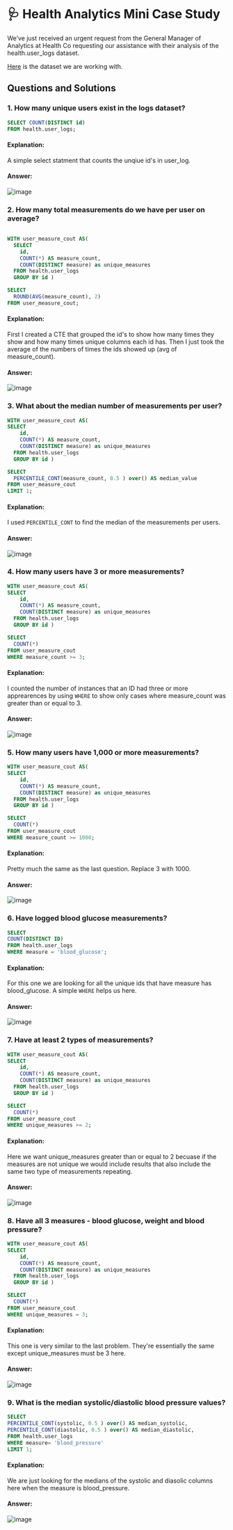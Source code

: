 
# 🩺 Health Analytics Mini Case Study 
We’ve just received an urgent request from the General Manager of Analytics at Health Co requesting our assistance with their analysis of the health.user_logs dataset.

[Here](https://docs.google.com/spreadsheets/d/1crZX9cPkl1fnjHvvnhfOGHPwX3uG4h9n2L89J97bkgU/edit?usp=sharing) is the dataset we are working with.

## Questions and Solutions

### 1. How many unique users exist in the logs dataset?
```sql   
SELECT COUNT(DISTINCT id)
FROM health.user_logs;
```
#### Explanation:
A simple select statment that counts the unqiue id's in user_log.

#### Answer:
![image](https://github.com/roodra01/Health-Analytics-Mini-Case-Study/assets/129188359/9ae29fb0-dc48-4597-80ed-91d98221abe8)

### 2. How many total measurements do we have per user on average?
```sql 

WITH user_measure_cout AS(
  SELECT
    id,
    COUNT(*) AS measure_count,
    COUNT(DISTINCT measure) as unique_measures
  FROM health.user_logs
  GROUP BY id )

SELECT
  ROUND(AVG(measure_count), 2)
FROM user_measure_cout;
```
#### Explanation:
First I created a CTE that grouped the id's to show how many times they show and how many times unique columns each id has. Then I just took the average of the numbers of times the ids showed up (avg of measure_count).

#### Answer:
![image](https://github.com/roodra01/Health-Analytics-Mini-Case-Study/assets/129188359/ad7e015c-11d0-45b5-a9be-7b5ae2137873)

### 3. What about the median number of measurements per user?
```sql 
WITH user_measure_cout AS(
SELECT
    id,
    COUNT(*) AS measure_count,
    COUNT(DISTINCT measure) as unique_measures
  FROM health.user_logs
  GROUP BY id )

SELECT
  PERCENTILE_CONT(measure_count, 0.5 ) over() AS median_value
FROM user_measure_cout
LIMIT 1;
```
#### Explanation:
I used ```PERCENTILE_CONT``` to find the median of the measurements per users.

#### Answer:
![image](https://github.com/roodra01/Health-Analytics-Mini-Case-Study/assets/129188359/123aeda5-b01b-4654-80d8-982474877707)

### 4. How many users have 3 or more measurements?
```sql 
WITH user_measure_cout AS(
SELECT
    id,
    COUNT(*) AS measure_count,
    COUNT(DISTINCT measure) as unique_measures
  FROM health.user_logs
  GROUP BY id )

SELECT
  COUNT(*)
FROM user_measure_cout
WHERE measure_count >= 3;
```
#### Explanation:
I counted the number of instances that an ID had three or more apprearences by using ```WHERE``` to show only cases where measure_count was greater than or equal to 3.
#### Answer:
![image](https://github.com/roodra01/Health-Analytics-Mini-Case-Study/assets/129188359/c5aa80fd-e704-4b13-8361-eb871aac714b)



### 5. How many users have 1,000 or more measurements?
```sql
WITH user_measure_cout AS(
SELECT
    id,
    COUNT(*) AS measure_count,
    COUNT(DISTINCT measure) as unique_measures
  FROM health.user_logs
  GROUP BY id )

SELECT
  COUNT(*)
FROM user_measure_cout
WHERE measure_count >= 1000;
```
#### Explanation:
Pretty much the same as the last question. Replace 3 with 1000.
#### Answer:
![image](https://github.com/roodra01/Health-Analytics-Mini-Case-Study/assets/129188359/c2083d88-eaf1-499f-b16d-c64f14b71a5e)


### 6. Have logged blood glucose measurements?
``` sql
SELECT
COUNT(DISTINCT ID)
FROM health.user_logs
WHERE measure = 'blood_glucose';
```
#### Explanation:
For this one we are looking for all the unique ids that have measure has blood_glucose. A simple ```WHERE``` helps us here.

#### Answer:
![image](https://github.com/roodra01/Health-Analytics-Mini-Case-Study/assets/129188359/1422e7d0-1757-46d9-a860-12b95b89c688)


### 7. Have at least 2 types of measurements?
``` SQL
WITH user_measure_cout AS(
SELECT
    id,
    COUNT(*) AS measure_count,
    COUNT(DISTINCT measure) as unique_measures
  FROM health.user_logs
  GROUP BY id )

SELECT
  COUNT(*)
FROM user_measure_cout
WHERE unique_measures >= 2;
```
#### Explanation:
Here we want unique_measures greater than or equal to 2 becuase if the measures are not unique we would include results that also include the same two type of measurements repeating.

#### Answer:
![image](https://github.com/roodra01/Health-Analytics-Mini-Case-Study/assets/129188359/69acbfae-552f-4fa0-a645-a6fb2ce804ad)


### 8. Have all 3 measures - blood glucose, weight and blood pressure?
``` SQL
WITH user_measure_cout AS(
SELECT
    id,
    COUNT(*) AS measure_count,
    COUNT(DISTINCT measure) as unique_measures
  FROM health.user_logs
  GROUP BY id )

SELECT
  COUNT(*)
FROM user_measure_cout
WHERE unique_measures = 3;
```

#### Explanation:
This one is very similar to the last problem. They're essentially the same except unique_measures must be 3 here.

#### Answer:
![image](https://github.com/roodra01/Health-Analytics-Mini-Case-Study/assets/129188359/33a312d2-02d2-4f56-9229-f48fc5c52d94)


### 9.  What is the median systolic/diastolic blood pressure values?
``` SQL
SELECT
PERCENTILE_CONT(systolic, 0.5 ) over() AS median_systolic,
PERCENTILE_CONT(diastolic, 0.5 ) over() AS median_diastolic,
FROM health.user_logs
WHERE measure= 'blood_pressure'
LIMIT 1;
```
#### Explanation: 
We are just looking for the medians of the systolic and diasolic columns here when the measure is blood_pressure. 

#### Answer:
![image](https://github.com/roodra01/Health-Analytics-Mini-Case-Study/assets/129188359/8e2ff767-0d82-47f8-9751-2d1f64a97f22)

